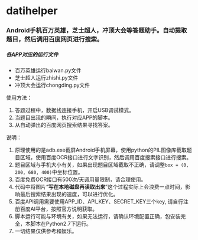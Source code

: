 # datihelper

### Android手机百万英雄，芝士超人，冲顶大会等答题助手。自动提取题目，然后调用百度网页进行搜索。


##### 各APP对应的运行文件

- 百万英雄运行baiwan.py文件
- 芝士超人运行zhishi.py文件
- 冲顶大会运行chongding.py文件

使用方法：

1. 答题过程中，数据线连接手机，开启USB调试模式。
2. 当题目出现的瞬间，执行对应APP的脚本。
3. 从自动弹出的百度网页搜索结果寻找答案。


说明：

1. 原理使用的是adb.exe截屏Android手机屏幕，使用python的PIL图像库截取题目区域，使用百度OCR接口进行文字识别，然后调用百度搜索接口进行搜索。
2. 题目区域与手机大小有关，如果出现题目区域截取不正确，请调整`box = (0, 200, 680, 400)`中坐标位置。
3. 百度免费OCR接口有500次/天调用量限制，请合理使用。
4. 代码中将图片“**写在本地磁盘再读取出来**”这个过程实际上会浪费一点时间，影响最后搜索结果出现的速度，可以进行优化。
5. 百度API调用需要使用APP_ID、API_KEY、SECRET_KEY三个key, 请自行注册百度AI平台，按照官方说明获取。
6. 脚本运行可能与环境有关，如果无法运行，请确认环境配置正确，包安装完全，本脚本在Python2.7下运行。
7. 一切结果仅供参考和娱乐。

